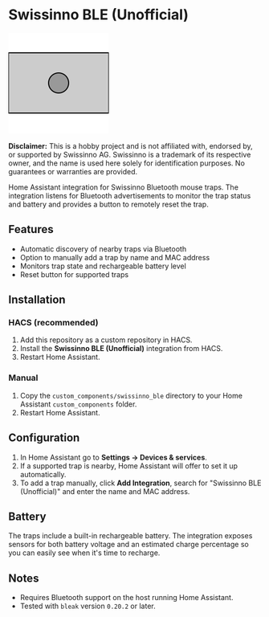 # Swissinno BLE (Unofficial)

![Project Logo](images/project.svg)

**Disclaimer:** This is a hobby project and is not affiliated with, endorsed by,
or supported by Swissinno AG. Swissinno is a trademark of its respective owner,
and the name is used here solely for identification purposes. No guarantees or
warranties are provided.

Home Assistant integration for Swissinno Bluetooth mouse traps. The integration
listens for Bluetooth advertisements to monitor the trap status and battery and
provides a button to remotely reset the trap.

## Features

- Automatic discovery of nearby traps via Bluetooth
- Option to manually add a trap by name and MAC address
- Monitors trap state and rechargeable battery level
- Reset button for supported traps

## Installation

### HACS (recommended)

1. Add this repository as a custom repository in HACS.
2. Install the **Swissinno BLE (Unofficial)** integration from HACS.
3. Restart Home Assistant.

### Manual

1. Copy the `custom_components/swissinno_ble` directory to your Home Assistant
   `custom_components` folder.
2. Restart Home Assistant.

## Configuration

1. In Home Assistant go to **Settings → Devices & services**.
2. If a supported trap is nearby, Home Assistant will offer to set it up
   automatically.
3. To add a trap manually, click **Add Integration**, search for "Swissinno BLE
   (Unofficial)" and enter the name and MAC address.

## Battery

The traps include a built-in rechargeable battery. The integration exposes
sensors for both battery voltage and an estimated charge percentage so you can
easily see when it's time to recharge.

## Notes

- Requires Bluetooth support on the host running Home Assistant.
- Tested with `bleak` version `0.20.2` or later.

